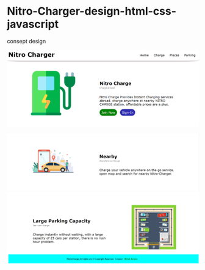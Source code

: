# Nitro-Charger-design-html-css-javascript

consept design

![Landing page](https://github.com/Thedevelop3r/Nitro-Charger-design-html-css-javascript/blob/master/assets/page1.png)

![Landing page section 3](https://github.com/Thedevelop3r/Nitro-Charger-design-html-css-javascript/blob/master/assets/page3.png)
![Landing page section 4](https://github.com/Thedevelop3r/Nitro-Charger-design-html-css-javascript/blob/master/assets/page4.png)
